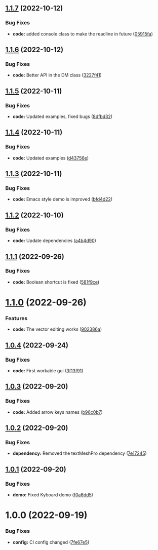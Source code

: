 ## [1.1.7](https://github.com/hww/XiKeyboard/compare/v1.1.6...v1.1.7) (2022-10-12)


### Bug Fixes

* **code:** added console class to make the readline in future ([05915fa](https://github.com/hww/XiKeyboard/commit/05915fa7104c8ef9d9cb517a8ff6c0ab3efe8abc))

## [1.1.6](https://github.com/hww/XiKeyboard/compare/v1.1.5...v1.1.6) (2022-10-12)


### Bug Fixes

* **code:** Better API in the DM class ([3227f41](https://github.com/hww/XiKeyboard/commit/3227f410284e329cbb028ef6962f400d2dafb731))

## [1.1.5](https://github.com/hww/XiKeyboard/compare/v1.1.4...v1.1.5) (2022-10-11)


### Bug Fixes

* **code:** Updated examples, fixed bugs ([8dfbd32](https://github.com/hww/XiKeyboard/commit/8dfbd32f93cf0b9af60b44694227505d0ae2fbd8))

## [1.1.4](https://github.com/hww/XiKeyboard/compare/v1.1.3...v1.1.4) (2022-10-11)


### Bug Fixes

* **code:** Updated examples ([d43756e](https://github.com/hww/XiKeyboard/commit/d43756e3ed8a296dd3e9b227d8a6304377a53e37))

## [1.1.3](https://github.com/hww/XiKeyboard/compare/v1.1.2...v1.1.3) (2022-10-11)


### Bug Fixes

* **code:** Emacs style demo is improved ([bfd4d22](https://github.com/hww/XiKeyboard/commit/bfd4d220003caa9c220e215c004eca0ffb4ca422))

## [1.1.2](https://github.com/hww/XiKeyboard/compare/v1.1.1...v1.1.2) (2022-10-10)


### Bug Fixes

* **code:** Update dependencies ([a4b4d90](https://github.com/hww/XiKeyboard/commit/a4b4d90c52ce403c1eb072b0d688ce6de1035d95))

## [1.1.1](https://github.com/hww/XiKeyboard/compare/v1.1.0...v1.1.1) (2022-09-26)


### Bug Fixes

* **code:** Boolean shortcut is fixed ([581f9ce](https://github.com/hww/XiKeyboard/commit/581f9ce5aa0aca8e4ee4c4a98daa4e889949efb0))

# [1.1.0](https://github.com/hww/XiKeyboard/compare/v1.0.4...v1.1.0) (2022-09-26)


### Features

* **code:** The vector editing works ([902386a](https://github.com/hww/XiKeyboard/commit/902386a55df62e3df18fee131cf618be6adc220e))

## [1.0.4](https://github.com/hww/XiKeyboard/compare/v1.0.3...v1.0.4) (2022-09-24)


### Bug Fixes

* **code:** First workable gui ([3f13f91](https://github.com/hww/XiKeyboard/commit/3f13f91b195fc3b59878dfef81200bb3414b7e81))

## [1.0.3](https://github.com/hww/XiKeyboard/compare/v1.0.2...v1.0.3) (2022-09-20)


### Bug Fixes

* **code:** Added arrow keys names ([b96c0b7](https://github.com/hww/XiKeyboard/commit/b96c0b7b21f0752a19ce954e0b55482a5a90879a))

## [1.0.2](https://github.com/hww/XiKeyboard/compare/v1.0.1...v1.0.2) (2022-09-20)


### Bug Fixes

* **dependency:** Removed the textMeshPro dependency ([7e17245](https://github.com/hww/XiKeyboard/commit/7e17245e65d0903eff192fc1b54d456de7661132))

## [1.0.1](https://github.com/hww/XiKeyboard/compare/v1.0.0...v1.0.1) (2022-09-20)


### Bug Fixes

* **demo:** Fixed Kyboard demo ([f0a6dd5](https://github.com/hww/XiKeyboard/commit/f0a6dd5b03c659375eb465ad4b0943a94cd4237a))

# 1.0.0 (2022-09-19)


### Bug Fixes

* **config:** CI config changed ([7fe67e5](https://github.com/hww/XiKeyboard/commit/7fe67e544f55bee167c977a04915361153a1026b))
